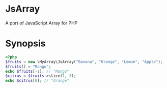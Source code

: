 JsArray
=======

A port of JavaScript Array for PHP

Synopsis
========

```php
<?php
$fruits = new \MyArray\JsArray("Banana", "Orange", "Lemon", "Apple");
$fruits[] = "Mango";
echo $fruits[-1]; // "Mango"
$citrus = $fruits->slice(1, 3);
echo $citrus[0]; // "Orange"
```
